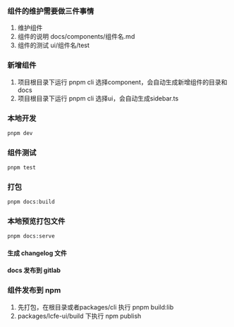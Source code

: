 ### 组件的维护需要做三件事情
1. 维护组件
2. 组件的说明 docs/components/组件名.md
3. 组件的测试 ui/组件名/test

### 新增组件
1. 项目根目录下运行 pnpm cli 选择component，会自动生成新增组件的目录和docs
2. 项目根目录下运行 pnpm cli 选择ui，会自动生成sidebar.ts

### 本地开发
```sh
pnpm dev
```

### 组件测试
```sh
pnpm test
```

### 打包
```sh
pnpm docs:build
```

### 本地预览打包文件
```sh
pnpm docs:serve
```

#### 生成 changelog 文件
#### docs 发布到 gitlab

### 组件发布到 npm
1. 先打包，在根目录或者packages/cli 执行 pnpm build:lib
2. packages/lcfe-ui/build 下执行 npm publish
